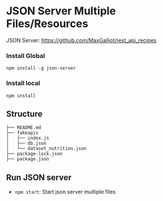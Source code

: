 # JSON Server Multiple Files/Resources

JSON Server: https://github.com/MaxGalliot/rest_api_recipes

### Install Global

```
npm install -g json-server
```

### Install local

```
npm install
```

## Structure

```
├── README.md
├── fakeapis
│   ├── index.js
│   ├── db.json
│   └── dataset_nutrition.json
├── package-lock.json
├── package.json
```

## Run JSON server

- `npm start`: Start json server multiple files
